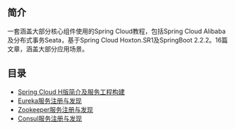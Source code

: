 ## 简介

一套涵盖大部分核心组件使用的Spring Cloud教程，包括Spring Cloud Alibaba及分布式事务Seata，基于Spring Cloud Hoxton.SR1及SpringBoot 2.2.2。16篇文章，涵盖大部分应用场景。

## 目录

- [Spring Cloud H版简介及服务工程构建](https://juejin.im/post/5e6ef7946fb9a07ca5305a19)
- [Eureka服务注册与发现](https://juejin.im/post/5e6f0df3e51d4527110aa477)
- [Zookeeper服务注册与发现](https://juejin.im/post/5e703cdae51d45270764f8ec)
- [Consul服务注册与发现](https://juejin.im/post/5e706d016fb9a07c7d007b14)
